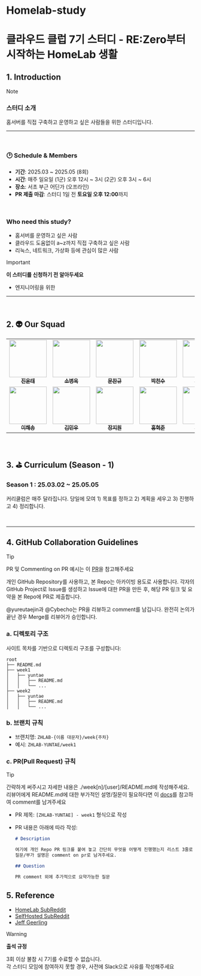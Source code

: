 # Homelab-study

# 클라우드 클럽 7기 스터디 - RE:Zero부터 시작하는 HomeLab 생활

## 1. Introduction

> [!NOTE]
>
> ### 스터디 소개
>
> 홈서버를 직접 구축하고 운영하고 싶은 사람들을 위한 스터디입니다.

---

<br>

### 🕑 Schedule & Members

- **기간**: 2025.03 ~ 2025.05 (8회)
- **시간**: 매주 일요일 (1군) 오후 12시 ~ 3시 (2군) 오후 3시 ~ 6시
- **장소**: 서초 부근 어딘가 (오프라인)
- **PR 제출 마감**: 스터디 1일 전 **토요일 오후 12:00**까지

<br>

### Who need this study?

- 홈서버를 운영하고 싶은 사람
- 클라우드 도움없이 a~z까지 직접 구축하고 싶은 사람
- 리눅스, 네트워크, 가상화 등에 관심이 많은 사람

> [!IMPORTANT]
>
> **이 스터디를 신청하기 전 알아두세요**
>
> - 엔지니어링을 위한

---

<br>

## 2. 👽 Our Squad

<table>
  <tr>
    <td align="center"><a href="https://github.com/yureutaejin"><img src="https://avatars.githubusercontent.com/u/85734054?v=4" width="100px;" alt=""/><br /><sub><b>
진윤태</b></sub></a><br /></td>
    <td align="center"><a href="https://github.com/Cybecho"><img src="https://avatars.githubusercontent.com/u/42949995?v=4" width="100px;" alt=""/><br /><sub><b>
소병욱</b></sub></a><br /></td>
    <td align="center"><a href="https://github.com/window9u"><img src="https://avatars.githubusercontent.com/u/121847433?v=4" width="100px;" alt=""/><br /><sub><b>문찬규</b></sub></a><br /></td>
    <td align="center"><a href="https://github.com/charlie3965"><img src="https://avatars.githubusercontent.com/u/19777578?v=4" width="100px;" alt=""/><br /><sub><b>
박천수</b></sub></a><br /></td>
    <td align="center"><a href="https://github.com/seoyeon0201"><img src="https://avatars.githubusercontent.com/u/125520029?v=4" width="100px;" alt=""/><br /><sub><b>
박서연</b></sub></a><br /></td>
    <td align="center"><a href="https://github.com/tmddus2"><img src="https://avatars.githubusercontent.com/u/49530253?v=4" width="100px;" alt=""/><br /><sub><b>
이승연</b></sub></a><br /></td>
  </tr>
  <tr>
    <td align="center"><a href="https://github.com/pinetree2"><img src="https://avatars.githubusercontent.com/u/79689822?v=4" width="100px;" alt=""/><br /><sub><b>
이해송</b></sub></a><br /></td>
    <td align="center"><a href="https://github.com/KimMinWoooo"><img src="https://avatars.githubusercontent.com/u/122437698?v=4" width="100px;" alt=""/><br /><sub><b>
김민우</b></sub></a><br /></td>
    <td align="center"><a href="https://github.com/yucori"><img src="https://avatars.githubusercontent.com/u/110710238?v=4" width="100px;" alt=""/><br /><sub><b>
장지원</b></sub></a><br /></td>
    <td align="center"><a href="https://github.com/hong-sile"><img src="https://avatars.githubusercontent.com/u/32128848?v=4" width="100px;" alt=""/><br /><sub><b>
홍혁준</b></sub></a><br /></td>
    <td align="center"><a href="https://github.com/seheonnn"><img src="https://avatars.githubusercontent.com/u/101795921?v=4" width="100px;" alt=""/><br /><sub><b>
호세헌</b></sub></a><br /></td>
    <td align="center"><a href="https://github.com/mjttong"><img src="https://avatars.githubusercontent.com/u/145860909?v=4" width="100px;" alt=""/><br /><sub><b>
호세헌</b></sub></a><br /></td>
  </tr>
</table>

<br>

## 3. ⛳ Curriculum (Season - 1)

### Season 1 : 25.03.02 ~ 25.05.05

커리쿨럼은 매주 달라집니다. 당일에 모여 1) 목표를 정하고 2) 계획을 세우고 3) 진행하고 4) 정리합니다.

<br>

---

## 4. GitHub Collaboration Guidelines

> [!TIP]
> PR 및 Commenting on PR 예시는 이 [PR](https://github.com/yureutaejin/homelab-pg-monitoring/pull/1)을 참고해주세요

개인 GitHub Repository를 사용하고, 본 Repo는 아카이빙 용도로 사용합니다.
각자의 GitHub Project로 Issue를 생성하고 Issue에 대한 PR을 만든 후, 해당 PR 링크 및 요약을 본 Repo에 PR로 제출합니다.

@yureutaejin과 @Cybecho는 PR을 리뷰하고 comment를 남깁니다. 완전히 논의가 끝난 경우 Merge를 리뷰어가 승인합니다.

### a. 디렉토리 구조

사이트 목차를 기반으로 디렉토리 구조를 구성합니다:

```
root
├── README.md
├── week1
│   ├── yuntae
│   │   ├── README.md
│   │   └── ...
├── week2
│   ├── yuntae
│   │   ├── README.md
│   │   └── ...
```

### b. 브랜치 규칙

- 브랜치명: `ZHLAB-{이름 대문자}/week{주차}`
- 예시: `ZHLAB-YUNTAE/week1`

### c. PR(Pull Request) 규칙

> [!TIP]
> 간략하게 써주시고 자세한 내용은 ./week[n]/[user]/README.md에 작성해주세요.
> 리뷰어에게 README.md에 대한 부가적인 설명/질문이 필요하다면 이 [docs](https://docs.github.com/ko/pull-requests/collaborating-with-pull-requests/reviewing-changes-in-pull-requests/commenting-on-a-pull-request)를 참고하여 comment를 남겨주세요

- PR 제목: `[ZHLAB-YUNTAE] - week1` 형식으로 작성
- PR 내용은 아래에 따라 작성:

  ```markdown
  # Description

  여기에 개인 Repo PR 링크를 붙여 놓고 간단히 무엇을 어떻게 진행했는지 리스트 3줄로 써주시면 됩니다.  
  질문/부가 설명은 comment on pr로 남겨주세요.

  ## Question

  PR comment 외에 추가적으로 요약가능한 질문
  ```

## 5. Reference

- [HomeLab SubReddit](https://www.reddit.com/r/homelab/)
- [SelfHosted SubReddit](https://www.reddit.com/r/selfhosted/)
- [Jeff Geerling](https://www.youtube.com/c/JeffGeerling)

> [!WARNING]
>
> **출석 규정**
>
> 3회 이상 불참 시 7기를 수료할 수 없습니다.  
> 각 스터디 모임에 참여하지 못할 경우, 사전에 Slack으로 사유를 작성해주세요
